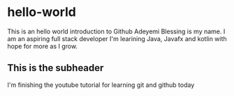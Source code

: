# hello-world
This is an hello world introduction to Github
Adeyemi Blessing is my name. I am an aspiring full stack developer
I'm learining Java, Javafx and kotlin with hope for  more as I grow.

## This is the subheader
I'm finishing the youtube tutorial for learning git and github today